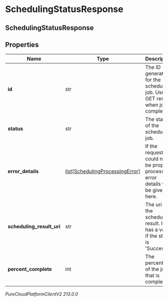 # SchedulingStatusResponse

## SchedulingStatusResponse

## Properties

|Name | Type | Description | Notes|
|------------ | ------------- | ------------- | -------------|
| **id** | str | The ID generated for the scheduling job.  Use to GET result when job is completed. | [optional] |
| **status** | str | The status of the scheduling job. | [optional] |
| **error_details** | [list[SchedulingProcessingError]](SchedulingProcessingError) | If the request could not be properly processed, error details will be given here. | [optional] |
| **scheduling_result_uri** | str | The uri of the scheduling result. It has a value if the status is &#39;Success&#39;. | [optional] |
| **percent_complete** | int | The percentage of the job that is complete. | [optional] |



_PureCloudPlatformClientV2 213.0.0_
